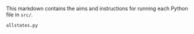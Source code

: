 This markdown contains the aims and instructions for running each Python file in ```src/```.

```allstates.py```